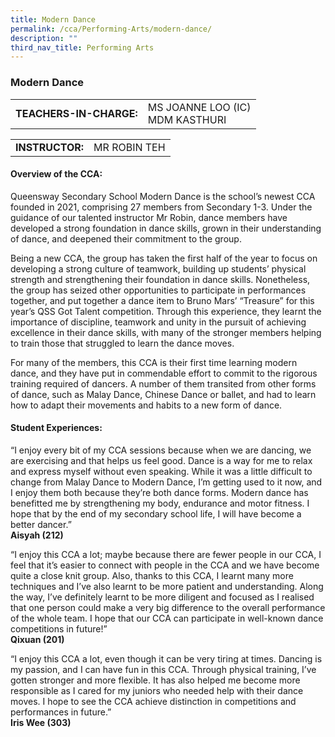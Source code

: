 ```yaml
---
title: Modern Dance
permalink: /cca/Performing-Arts/modern-dance/
description: ""
third_nav_title: Performing Arts
---
```

### Modern Dance

|  	|  	|
|---	|---	|
| **TEACHERS-IN-CHARGE:** 	| MS JOANNE LOO (IC) <br> MDM KASTHURI 	|

|  	|  	|
|---	|---	|
| **INSTRUCTOR:** 	| MR ROBIN TEH 	|

#### Overview of the CCA:

Queensway Secondary School Modern Dance is the school’s newest CCA founded in 2021, comprising 27 members from Secondary 1-3. Under the guidance of our talented instructor Mr Robin, dance members have developed a strong foundation in dance skills, grown in their understanding of dance, and deepened their commitment to the group.

Being a new CCA, the group has taken the first half of the year to focus on developing a strong culture of teamwork, building up students’ physical strength and strengthening their foundation in dance skills. Nonetheless, the group has seized other opportunities to participate in performances together, and put together a dance item to Bruno Mars’ “Treasure” for this year’s QSS Got Talent competition. Through this experience, they learnt the importance of discipline, teamwork and unity in the pursuit of achieving excellence in their dance skills, with many of the stronger members helping to train those that struggled to learn the dance moves.

For many of the members, this CCA is their first time learning modern dance, and they have put in commendable effort to commit to the rigorous training required of dancers. A number of them transited from other forms of dance, such as Malay Dance, Chinese Dance or ballet, and had to learn how to adapt their movements and habits to a new form of dance. 

#### Student Experiences:

“I enjoy every bit of my CCA sessions because when we are dancing, we are exercising and that helps us feel good. Dance is a way for me to relax and express myself without even speaking. While it was a little difficult to change from Malay Dance to Modern Dance, I’m getting used to it now, and I enjoy them both because they’re both dance forms. Modern dance has benefitted me by strengthening my body, endurance and motor fitness. I hope that by the end of my secondary school life, I will have become a better dancer.”
<br>**Aisyah (212)**

  

“I enjoy this CCA a lot; maybe because there are fewer people in our CCA, I feel that it’s easier to connect with people in the CCA and we have become quite a close knit group. Also, thanks to this CCA, I learnt many more techniques and I’ve also learnt to be more patient and understanding. Along the way, I’ve definitely learnt to be more diligent and focused as I realised that one person could make a very big difference to the overall performance of the whole team. I hope that our CCA can participate in well-known dance competitions in future!” 
<br> **Qixuan (201)**

  

“I enjoy this CCA a lot, even though it can be very tiring at times. Dancing is my passion, and I can have fun in this CCA. Through physical training, I’ve gotten stronger and more flexible. It has also helped me become more responsible as I cared for my juniors who needed help with their dance moves. I hope to see the CCA achieve distinction in competitions and performances in future.” 
<br> **Iris Wee (303)**